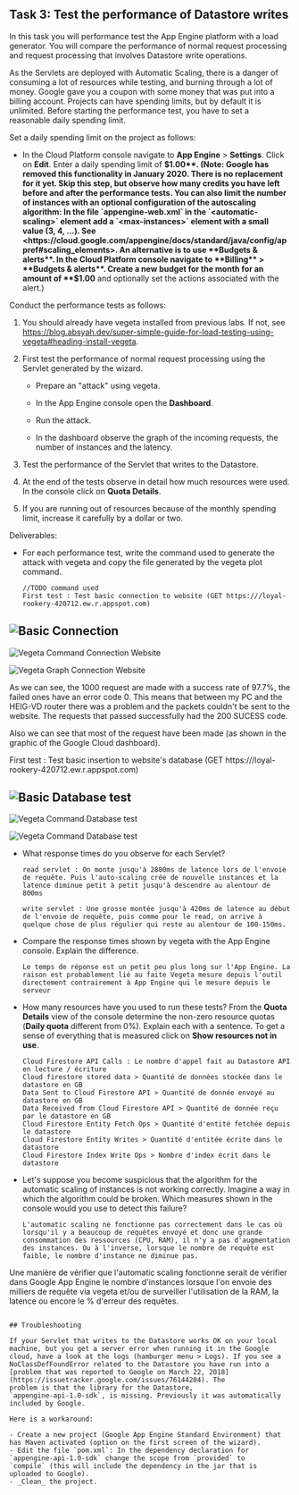 ## Task 3: Test the performance of Datastore writes

In this task you will performance test the App Engine platform with a
load generator. You will compare the performance of normal request
processing and request processing that involves Datastore write
operations.

As the Servlets are deployed with Automatic Scaling, there is a danger
of consuming a lot of resources while testing, and burning through a
lot of money. Google gave you a coupon with some money that was put
into a billing account. Projects can have spending limits, but by
default it is unlimited. Before starting the performance test, you
have to set a reasonable daily spending limit.

Set a daily spending limit on the project as follows:

- In the Cloud Platform console navigate to **App Engine** >
  **Settings**. Click on **Edit**. Enter a daily spending limit of
  **$1.00**. (Note: Google has removed this functionality in January 2020. There is no replacement for it yet. Skip this step, but observe how many credits you have left before and after the performance tests. You can also limit the number of instances with an optional configuration of the autoscaling algorithm: In the file `appengine-web.xml` in the `<automatic-scaling>` element add a `<max-instances>` element with a small value (3, 4, ...). See <https://cloud.google.com/appengine/docs/standard/java/config/appref#scaling_elements>. An alternative is to use **Budgets & alerts**. In the Cloud Platform console navigate to **Billing** > **Budgets & alerts**. Create a new budget for the month for an amount of **$1.00** and optionally set the actions associated with the alert.)

Conduct the performance tests as follows:

1. You should already have vegeta installed from previous labs. If not, see <https://blog.absyah.dev/super-simple-guide-for-load-testing-using-vegeta#heading-install-vegeta>.

2. First test the performance of normal request processing using the
   Servlet generated by the wizard.

   - Prepare an "attack" using vegeta.

   - In the App Engine console open the **Dashboard**.

   - Run the attack.

   - In the dashboard observe the graph of the incoming requests, the
     number of instances and the latency.

3. Test the performance of the Servlet that writes to the Datastore.

4. At the end of the tests observe in detail how much resources were
   used. In the console click on **Quota Details**.

5. If you are running out of resources because of the monthly spending
   limit, increase it carefully by a dollar or two.

Deliverables:

- For each performance test, write the command used to generate the attack with vegeta and copy the file generated by the vegeta plot command.

  ```
  //TODO command used
  First test : Test basic connection to website (GET https:///loyal-rookery-420712.ew.r.appspot.com)
  ```
![Basic Connection](./img/TestConnectionToWebsite.png)
---
![Vegeta Command Connection Website](./img/TestConnectionToWebsite_Vegeta.png)

![Vegeta Graph Connection Website](./img/TestConnectionToWebsite_Vegeta_Graph.png)

As we can see, the 1000 request are made with a success rate of 97.7%, the failed ones have an error code 0. This means that between my PC and the HEIG-VD router there was a problem and the packets couldn't be sent to the website. The requests that passed successfully had the 200 SUCESS code. 

Also we can see that most of the request have been made (as shown in the graphic of the Google Cloud dashboard). 

  First test : Test basic insertion to website's database (GET https:///loyal-rookery-420712.ew.r.appspot.com)
  
![Basic Database test](./img/TestInsertData.png)
---
![Vegeta Command Database test](./img/TestInsertData_Vegeta.png)

![Vegeta Command Database test](./img/WriteRapport.png)

- What response times do you observe for each Servlet?

  ```
  read servlet : On monte jusqu'à 2800ms de latence lors de l'envoie de requête. Puis l'auto-scaling crée de nouvelle instances et la latence diminue petit à petit jusqu'à descendre au alentour de 800ms
  
  write servlet : Une grosse montée jusqu'à 420ms de latence au début de l'envoie de requête, puis comme pour le read, on arrive à quelque chose de plus régulier qui reste au alentour de 100-150ms.
  ```

- Compare the response times shown by vegeta with the App Engine
  console. Explain the difference.

  ```
  Le temps de réponse est un petit peu plus long sur l'App Engine. La raison est probablement lié au faite Vegeta mesure depuis l'outil directement contrairement à App Engine qui le mesure depuis le serveur
  ```

- How many resources have you used to run these tests? From the
  **Quota Details** view of the console determine the non-zero resource
  quotas (**Daily quota** different from 0%). Explain each with a sentence.
  To get a sense of everything that is measured click on **Show resources not in use**.

  ```
  Cloud Firestore API Calls : Le nombre d'appel fait au Datastore API en lecture / écriture
  Cloud firestore stored data > Quantité de données stockée dans le datastore en GB
  Data Sent to Cloud Firestore API > Quantité de donnée envoyé au datastore en GB
  Data Received from Cloud Firestore API > Quantité de donnée reçu par le datastore en GB 
  Cloud Firestore Entity Fetch Ops > Quantité d'entité fetchée depuis le datastore 
  Cloud Firestore Entity Writes > Quantité d'entitée écrite dans le datastore
  Cloud Firestore Index Write Ops > Nombre d'index écrit dans le datastore
  ```

- Let's suppose you become suspicious that the algorithm for the automatic scaling of
  instances is not working correctly. Imagine a way in which the algorithm could be broken. Which measures shown in the console would you use to detect this failure?

  ```
  L'automatic scaling ne fonctionne pas correctement dans le cas où lorsqu'il y a beaucoup de requêtes envoyé et donc une grande consommation des ressources (CPU, RAM), il n'y a pas d'augmentation des instances. Ou à l'inverse, lorsque le nombre de requête est faible, le nombre d'instance ne diminue pas.
 Une manière de vérifier que l'automatic scaling fonctionne serait de vérifier dans Google App Engine le nombre d'instances lorsque l'on envoie des milliers de requête via vegeta et/ou de surveiller l'utilisation de la RAM, la latence ou encore le % d'erreur des requêtes.
 
  ```

## Troubleshooting

If your Servlet that writes to the Datastore works OK on your local
machine, but you get a server error when running it in the Google
cloud, have a look at the logs (hamburger menu > Logs). If you see a
NoClassDefFoundError related to the Datastore you have run into a
[problem that was reported to Google on March 22, 2018](https://issuetracker.google.com/issues/76144204). The
problem is that the library for the Datastore,
`appengine-api-1.0-sdk`, is missing. Previously it was automatically
included by Google.

Here is a workaround:

- Create a new project (Google App Engine Standard Environment) that
  has Maven activated (option on the first screen of the wizard).
- Edit the file `pom.xml`: In the dependency declaration for
  `appengine-api-1.0-sdk` change the scope from `provided` to
  `compile` (this will include the dependency in the jar that is
  uploaded to Google).
- _Clean_ the project.
